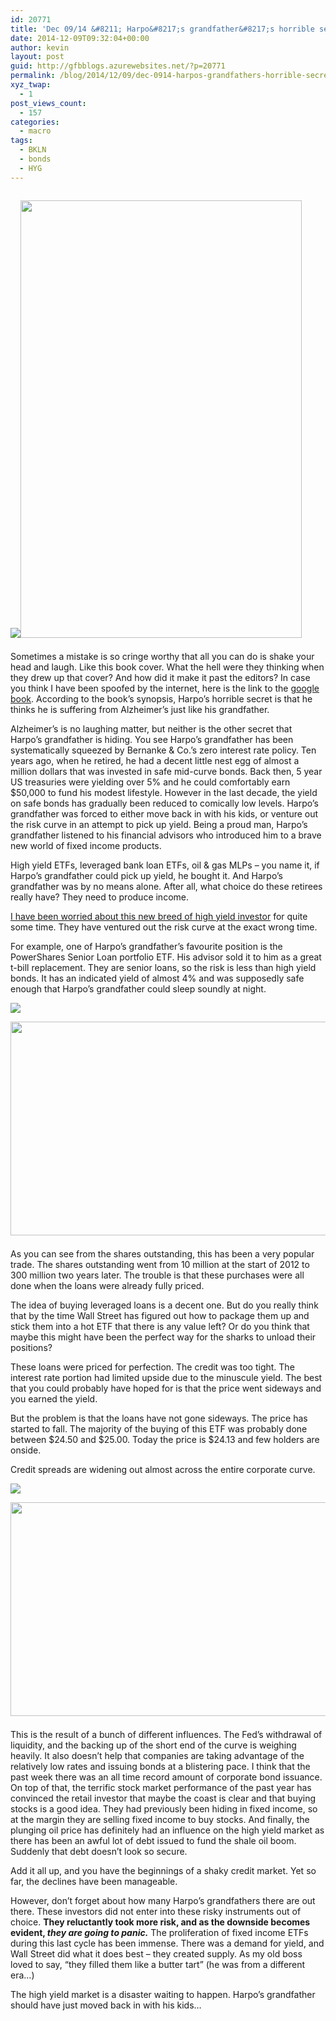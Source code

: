 ```yaml
---
id: 20771
title: 'Dec 09/14 &#8211; Harpo&#8217;s grandfather&#8217;s horrible secret'
date: 2014-12-09T09:32:04+00:00
author: kevin
layout: post
guid: http://gfbblogs.azurewebsites.net/?p=20771
permalink: /blog/2014/12/09/dec-0914-harpos-grandfathers-horrible-secret/
xyz_twap:
  - 1
post_views_count:
  - 157
categories:
  - macro
tags:
  - BKLN
  - bonds
  - HYG
---
```


  <img src="http://themacrotourist.com/pictures/Azure/HarpoDec0914.png"><img class="size-full wp-image-14271" style="padding-top: 1.0em;padding-bottom: 0.5em;" style="margin:30px auto;display:block;" src="http://themacrotourist.com/pictures/Azure/HarpoDec0914.png" width="450" height="700">

Sometimes a mistake is so cringe worthy that all you can do is shake your head and laugh. Like this book cover. What the hell were they thinking when they drew up that cover? And how did it make it past the editors? In case you think I have been spoofed by the internet, here is the link to the [google book](http://books.google.com/books/about/Harpo_s_Horrible_Secret.html?id=hoHsAAAACAAJ). According to the book&#8217;s synopsis, Harpo&#8217;s horrible secret is that he thinks he is suffering from Alzheimer&#8217;s just like his grandfather.

Alzheimer&#8217;s is no laughing matter, but neither is the other secret that Harpo&#8217;s grandfather is hiding. You see Harpo&#8217;s grandfather has been systematically squeezed by Bernanke & Co.&#8217;s zero interest rate policy. Ten years ago, when he retired, he had a decent little nest egg of almost a million dollars that was invested in safe mid-curve bonds. Back then, 5 year US treasuries were yielding over 5% and he could comfortably earn $50,000 to fund his modest lifestyle. However in the last decade, the yield on safe bonds has gradually been reduced to comically low levels. Harpo&#8217;s grandfather was forced to either move back in with his kids, or venture out the risk curve in an attempt to pick up yield. Being a proud man, Harpo&#8217;s grandfather listened to his financial advisors who introduced him to a brave new world of fixed income products.

High yield ETFs, leveraged bank loan ETFs, oil & gas MLPs &#8211; you name it, if Harpo&#8217;s grandfather could pick up yield, he bought it. And Harpo&#8217;s grandfather was by no means alone. After all, what choice do these retirees really have? They need to produce income. 

[I have been worried about this new breed of high yield investor](http://gfbblogs.azurewebsites.net/blog/2014/08/12/aug-1214-the-typical-hyg-investor/) for quite some time. They have ventured out the risk curve at the exact wrong time. 

For example, one of Harpo&#8217;s grandfather&#8217;s favourite position is the PowerShares Senior Loan portfolio ETF. His advisor sold it to him as a great t-bill replacement. They are senior loans, so the risk is less than high yield bonds. It has an indicated yield of almost 4% and was supposedly safe enough that Harpo&#8217;s grandfather could sleep soundly at night.


  <img src="http://themacrotourist.com/pictures/Azure/BKLNDec0914.png"><img class="size-full wp-image-14271" style="padding-top: 1.0em;padding-bottom: 0.5em;" style="margin:30px auto;display:block;" src="http://themacrotourist.com/pictures/Azure/BKLNDec0914.png" width="600" height="342">

As you can see from the shares outstanding, this has been a very popular trade. The shares outstanding went from 10 million at the start of 2012 to 300 million two years later. The trouble is that these purchases were all done when the loans were already fully priced. 

The idea of buying leveraged loans is a decent one. But do you really think that by the time Wall Street has figured out how to package them up and stick them into a hot ETF that there is any value left? Or do you think that maybe this might have been the perfect way for the sharks to unload their positions?

These loans were priced for perfection. The credit was too tight. The interest rate portion had limited upside due to the minuscule yield. The best that you could probably have hoped for is that the price went sideways and you earned the yield.

But the problem is that the loans have not gone sideways. The price has started to fall. The majority of the buying of this ETF was probably done between $24.50 and $25.00. Today the price is $24.13 and few holders are onside.

Credit spreads are widening out almost across the entire corporate curve.


  <img src="http://themacrotourist.com/pictures/Azure/BarCapDec0914.png"><img class="size-full wp-image-14271" style="padding-top: 1.0em;padding-bottom: 0.5em;" style="margin:30px auto;display:block;" src="http://themacrotourist.com/pictures/Azure/BarCapDec0914.png" width="600" height="342"></p> 

This is the result of a bunch of different influences. The Fed&#8217;s withdrawal of liquidity, and the backing up of the short end of the curve is weighing heavily. It also doesn&#8217;t help that companies are taking advantage of the relatively low rates and issuing bonds at a blistering pace. I think that the past week there was an all time record amount of corporate bond issuance. On top of that, the terrific stock market performance of the past year has convinced the retail investor that maybe the coast is clear and that buying stocks is a good idea. They had previously been hiding in fixed income, so at the margin they are selling fixed income to buy stocks. And finally, the plunging oil price has definitely had an influence on the high yield market as there has been an awful lot of debt issued to fund the shale oil boom. Suddenly that debt doesn&#8217;t look so secure.

Add it all up, and you have the beginnings of a shaky credit market. Yet so far, the declines have been manageable.

However, don&#8217;t forget about how many Harpo&#8217;s grandfathers there are out there. These investors did not enter into these risky instruments out of choice. **They reluctantly took more risk, and as the downside becomes evident, _they are going to panic._** The proliferation of fixed income ETFs during this last cycle has been immense. There was a demand for yield, and Wall Street did what it does best &#8211; they created supply. As my old boss loved to say, &#8220;they filled them like a butter tart&#8221; (he was from a different era&#8230;) 

The high yield market is a disaster waiting to happen. Harpo&#8217;s grandfather should have just moved back in with his kids&#8230;